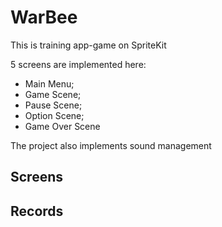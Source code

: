 # WarBee

This is training app-game on SpriteKit

5 screens are implemented here:
- Main Menu;
- Game Scene;
- Pause Scene;
- Option Scene;
- Game Over Scene

The project also implements sound management

## Screens

## Records
